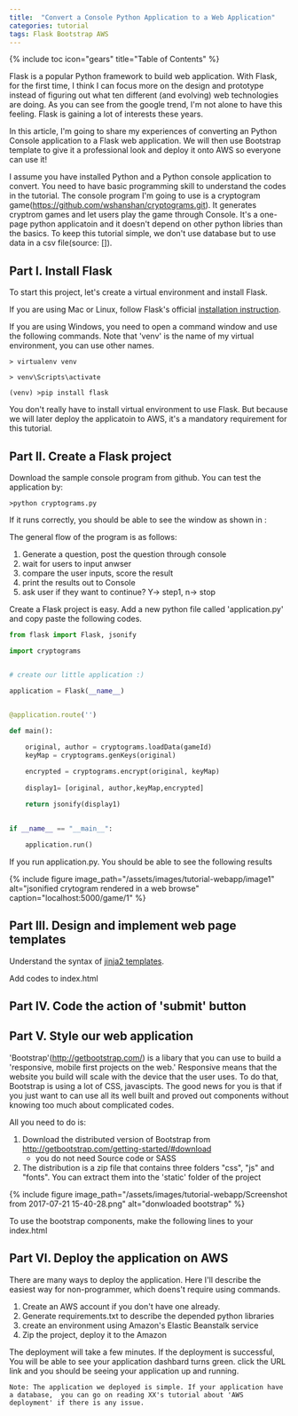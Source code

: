 ```yaml
---
title:  "Convert a Console Python Application to a Web Application"
categories: tutorial
tags: Flask Bootstrap AWS
---
```


{% include toc icon="gears" title="Table of Contents" %}

Flask is a popular Python framework to build web application. With Flask, for the first time, I think I can focus more on the design and prototype instead of figuring out what ten different (and evolving) web technologies are doing. As you can see from the google trend, I'm not alone to have this feeling. Flask is gaining a lot of interests these years. 

<script type="text/javascript" src="https://ssl.gstatic.com/trends_nrtr/1087_RC03/embed_loader.js"></script> <script type="text/javascript"> trends.embed.renderExploreWidget("TIMESERIES", {"comparisonItem":[{"keyword":"python flask","geo":"","time":"2004-01-01 2017-07-19"},{"keyword":"python Django","geo":"","time":"2004-01-01 2017-07-19"}],"category":0,"property":""}, {"exploreQuery":"date=2004-01-01 2017-07-19&q=python%20flask,python%20Django","guestPath":"https://trends.google.com:443/trends/embed/"}); </script> 


In this article, I'm going to share my experiences of converting an Python Console application to a Flask web application. We will then use Bootstrap template to give it a professional look and deploy it onto AWS so everyone can use it!

I assume you have installed Python and a Python console application to convert. You need to have basic programming skill to understand the codes in the tutorial. The console program I'm going to use is a cryptogram game(https://github.com/wshanshan/cryptograms.git). It generates cryptrom games and let users play the game through Console. It's a one-page python applicatoin and it doesn't depend on other python libries than the basics. To keep this tutorial simple, we don't use database but to use data in a csv file(source: []). 

## Part I. Install Flask

To start this project, let's create a virtual environment and install Flask. 

If you are using Mac or Linux, follow Flask's official [installation instruction](http://flask.pocoo.org/docs/0.12/installation/). 

If you are using Windows, you need to open a command window and use the following commands. Note that 'venv' is the name of my virtual environment, you can use other names.

```
> virtualenv venv 

> venv\Scripts\activate 

(venv) >pip install flask

```

You don't really have to install virtual environment to use Flask. But because we will later deploy the applicatoin to AWS, it's a mandatory requirement for this tutorial.


## Part II. Create a Flask project

Download the sample console program from github. You can test the application by: 

```
>python cryptograms.py
```

If it runs correctly, you should be able to see the window as shown in : 

The general flow of the program is as follows: 
1. Generate a question, post the question through console 
2. wait for users to input anwser
3. compare the user inputs, score the result
4. print the results out to Console
5. ask user if they want to continue? Y-> step1, n-> stop

Create a Flask project is easy. Add a new python file called 'application.py' and copy paste the following codes.

``` python
from flask import Flask, jsonify 

import cryptograms 


# create our little application :) 

application = Flask(__name__) 

 
@application.route('') 

def main(): 

    original, author = cryptograms.loadData(gameId) 
    keyMap = cryptograms.genKeys(original) 

    encrypted = cryptograms.encrypt(original, keyMap) 
 
    display1= [original, author,keyMap,encrypted] 
 
    return jsonify(display1) 
 

if __name__ == "__main__": 

    application.run() 
```

If you run application.py. You should be able to see the following results

{% include figure image_path="/assets/images/tutorial-webapp/image1" alt="jsonified crytogram rendered in a web browse" caption="localhost:5000/game/1" %}

## Part III. Design and implement web page templates

 
Understand the syntax of [jinja2 templates](http://jinja.pocoo.org/docs/2.9/templates/).

Add codes to index.html 


## Part IV. Code the action of 'submit' button
 


## Part V. Style our web application 
'Bootstrap'(http://getbootstrap.com/) is a libary that you can use to build a 'responsive, mobile first projects on the web.' Responsive means that the website you build will scale with the device that the user uses. To do that, Bootstrap is using a lot of CSS, javascipts. The good news for you is that if you just want to can use all its well built and proved out components without knowing too much about complicated codes. 

All you need to do is: 
1. Download the distributed version of Bootstrap from http://getbootstrap.com/getting-started/#download
	* you do not need Source code or SASS 
2. The distribution is a zip file that contains three folders "css", "js" and "fonts". You can extract them into the 'static' folder of the project

{% include figure image_path="/assets/images/tutorial-webapp/Screenshot from 2017-07-21 15-40-28.png" alt="donwloaded bootstrap" %}

To use the bootstrap components, make the following lines to your index.html


## Part VI. Deploy the application on AWS 

There are many ways to deploy the application. Here I'll describe the easiest way for non-programmer, which doens't require using commands. 

1. Create an AWS account if you don't have one already.
2. Generate requirements.txt to describe the depended python libraries
3. create an environment using Amazon's Elastic Beanstalk service	
4. Zip the project, deploy it to the Amazon 

The deployment will take a few minutes. If the deployment is successful, You will be able to see your application dashbard turns green. click the URL link and you should be seeing your application up and running. 

	Note: The application we deployed is simple. If your application have a database,  you can go on reading XX's tutorial about 'AWS deployment' if there is any issue.





